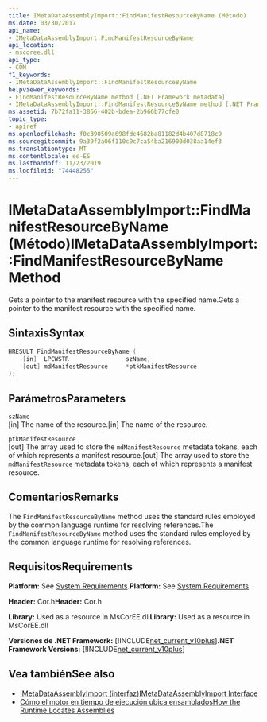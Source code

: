 ```yaml
---
title: IMetaDataAssemblyImport::FindManifestResourceByName (Método)
ms.date: 03/30/2017
api_name:
- IMetaDataAssemblyImport.FindManifestResourceByName
api_location:
- mscoree.dll
api_type:
- COM
f1_keywords:
- IMetaDataAssemblyImport::FindManifestResourceByName
helpviewer_keywords:
- FindManifestResourceByName method [.NET Framework metadata]
- IMetaDataAssemblyImport::FindManifestResourceByName method [.NET Framework metadata]
ms.assetid: 7b72fa11-3866-402b-bdea-2b966b77cfe0
topic_type:
- apiref
ms.openlocfilehash: f0c390509a698fdc4682ba81182d4b407d8718c9
ms.sourcegitcommit: 9a39f2a06f110c9c7ca54ba216900d038aa14ef3
ms.translationtype: MT
ms.contentlocale: es-ES
ms.lasthandoff: 11/23/2019
ms.locfileid: "74448255"
---
```

# <a name="imetadataassemblyimportfindmanifestresourcebyname-method"></a><span data-ttu-id="0e4d4-102">IMetaDataAssemblyImport::FindManifestResourceByName (Método)</span><span class="sxs-lookup"><span data-stu-id="0e4d4-102">IMetaDataAssemblyImport::FindManifestResourceByName Method</span></span>
<span data-ttu-id="0e4d4-103">Gets a pointer to the manifest resource with the specified name.</span><span class="sxs-lookup"><span data-stu-id="0e4d4-103">Gets a pointer to the manifest resource with the specified name.</span></span>  
  
## <a name="syntax"></a><span data-ttu-id="0e4d4-104">Sintaxis</span><span class="sxs-lookup"><span data-stu-id="0e4d4-104">Syntax</span></span>  
  
```cpp
HRESULT FindManifestResourceByName (  
    [in]  LPCWSTR                szName,   
    [out] mdManifestResource     *ptkManifestResource  
);   
```  
  
## <a name="parameters"></a><span data-ttu-id="0e4d4-105">Parámetros</span><span class="sxs-lookup"><span data-stu-id="0e4d4-105">Parameters</span></span>  
 `szName`  
 <span data-ttu-id="0e4d4-106">[in] The name of the resource.</span><span class="sxs-lookup"><span data-stu-id="0e4d4-106">[in] The name of the resource.</span></span>  
  
 `ptkManifestResource`  
 <span data-ttu-id="0e4d4-107">[out] The array used to store the `mdManifestResource` metadata tokens, each of which represents a manifest resource.</span><span class="sxs-lookup"><span data-stu-id="0e4d4-107">[out] The array used to store the `mdManifestResource` metadata tokens, each of which represents a manifest resource.</span></span>  
  
## <a name="remarks"></a><span data-ttu-id="0e4d4-108">Comentarios</span><span class="sxs-lookup"><span data-stu-id="0e4d4-108">Remarks</span></span>  
 <span data-ttu-id="0e4d4-109">The `FindManifestResourceByName` method uses the standard rules employed by the common language runtime for resolving references.</span><span class="sxs-lookup"><span data-stu-id="0e4d4-109">The `FindManifestResourceByName` method uses the standard rules employed by the common language runtime for resolving references.</span></span>  
  
## <a name="requirements"></a><span data-ttu-id="0e4d4-110">Requisitos</span><span class="sxs-lookup"><span data-stu-id="0e4d4-110">Requirements</span></span>  
 <span data-ttu-id="0e4d4-111">**Platform:** See [System Requirements](../../../../docs/framework/get-started/system-requirements.md).</span><span class="sxs-lookup"><span data-stu-id="0e4d4-111">**Platform:** See [System Requirements](../../../../docs/framework/get-started/system-requirements.md).</span></span>  
  
 <span data-ttu-id="0e4d4-112">**Header:** Cor.h</span><span class="sxs-lookup"><span data-stu-id="0e4d4-112">**Header:** Cor.h</span></span>  
  
 <span data-ttu-id="0e4d4-113">**Library:** Used as a resource in MsCorEE.dll</span><span class="sxs-lookup"><span data-stu-id="0e4d4-113">**Library:** Used as a resource in MsCorEE.dll</span></span>  
  
 <span data-ttu-id="0e4d4-114">**Versiones de .NET Framework:** [!INCLUDE[net_current_v10plus](../../../../includes/net-current-v10plus-md.md)]</span><span class="sxs-lookup"><span data-stu-id="0e4d4-114">**.NET Framework Versions:** [!INCLUDE[net_current_v10plus](../../../../includes/net-current-v10plus-md.md)]</span></span>  
  
## <a name="see-also"></a><span data-ttu-id="0e4d4-115">Vea también</span><span class="sxs-lookup"><span data-stu-id="0e4d4-115">See also</span></span>

- [<span data-ttu-id="0e4d4-116">IMetaDataAssemblyImport (interfaz)</span><span class="sxs-lookup"><span data-stu-id="0e4d4-116">IMetaDataAssemblyImport Interface</span></span>](../../../../docs/framework/unmanaged-api/metadata/imetadataassemblyimport-interface.md)
- [<span data-ttu-id="0e4d4-117">Cómo el motor en tiempo de ejecución ubica ensamblados</span><span class="sxs-lookup"><span data-stu-id="0e4d4-117">How the Runtime Locates Assemblies</span></span>](../../../../docs/framework/deployment/how-the-runtime-locates-assemblies.md)
